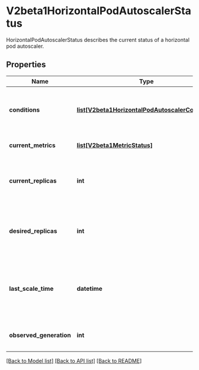 # V2beta1HorizontalPodAutoscalerStatus

HorizontalPodAutoscalerStatus describes the current status of a horizontal pod autoscaler.
## Properties
Name | Type | Description | Notes
------------ | ------------- | ------------- | -------------
**conditions** | [**list[V2beta1HorizontalPodAutoscalerCondition]**](V2beta1HorizontalPodAutoscalerCondition.md) | conditions is the set of conditions required for this autoscaler to scale its target, and indicates whether or not those conditions are met. | 
**current_metrics** | [**list[V2beta1MetricStatus]**](V2beta1MetricStatus.md) | currentMetrics is the last read state of the metrics used by this autoscaler. | [optional] 
**current_replicas** | **int** | currentReplicas is current number of replicas of pods managed by this autoscaler, as last seen by the autoscaler. | 
**desired_replicas** | **int** | desiredReplicas is the desired number of replicas of pods managed by this autoscaler, as last calculated by the autoscaler. | 
**last_scale_time** | **datetime** | lastScaleTime is the last time the HorizontalPodAutoscaler scaled the number of pods, used by the autoscaler to control how often the number of pods is changed. | [optional] 
**observed_generation** | **int** | observedGeneration is the most recent generation observed by this autoscaler. | [optional] 

[[Back to Model list]](../README.md#documentation-for-models) [[Back to API list]](../README.md#documentation-for-api-endpoints) [[Back to README]](../README.md)


